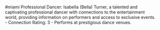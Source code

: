 #miami 
Professional Dancer: Isabella (Bella) Turner, a talented and captivating professional dancer with connections to the entertainment world, providing information on performers and access to exclusive events. - Connection Rating: 3 - Performs at prestigious dance venues.